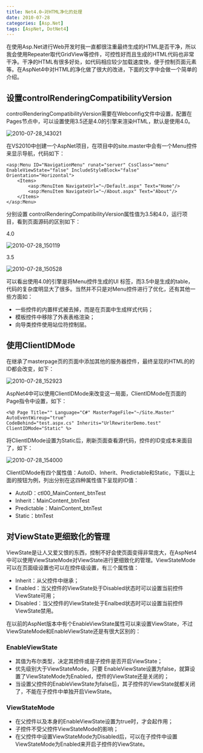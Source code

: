 ```yaml
---
title: Net4.0—对HTML净化的处理
date: 2010-07-28
categories: [Asp.Net]
tags: [AspNet, DotNet4]
---
```


在使用Asp.Net进行Web开发时我一直都很注重最终生成的HTML是否干净，所以我会使用Repeater取代GridView等控件，可控性好而且生成的HTML代码也非常干净。干净的HTML有很多好处，如代码相应较少加载速度快，便于控制页面元素等。在AspNet4中对HTML的净化做了很大的改进，下面的文字中会做一个简单的介绍。

## 设置controlRenderingCompatibilityVersion

controlRenderingCompatibilityVersion需要在Webconfig文件中设置，配置在Pages节点中，可以设置使用3.5还是4.0的引擎来渲染HTML，默认是使用4.0。

![2010-07-28_143021](http://fwhyy.com/img/post/2010-07-28_143021.png)

在VS2010中创建一个AspNet项目，在项目中的site.master中会有一个Menu控件来显示导航，代码如下：

```
<asp:Menu ID="NavigationMenu" runat="server" CssClass="menu"
EnableViewState="false" IncludeStyleBlock="false" Orientation="Horizontal">
    <Items>
        <asp:MenuItem NavigateUrl="~/Default.aspx" Text="Home"/>
        <asp:MenuItem NavigateUrl="~/About.aspx" Text="About"/>
    </Items>
</asp:Menu>
```

分别设置 controlRenderingCompatibilityVersion属性值为3.5和4.0，运行项目，看到页面源码的区别如下：

4.0

![2010-07-28_150119](http://fwhyy.com/img/post/2010-07-28_150119.png)

3.5

![2010-07-28_150528](http://fwhyy.com/img/post/2010-07-28_150528.png)

可以看出使用4.0的引擎是将Menu控件生成的Ul 标签，而3.5中是生成的table，代码的复杂度明显大了很多。当然并不只是对Menu控件进行了优化，还有其他一些方面如：

* 一些控件的内置样式被去掉，而是在页面中生成样式代码；
* 模板控件中移除了外表表格渲染；
* 向导类控件使用站位符控制层。

## 使用ClientIDMode

在继承了masterpage页的页面中添加其他的服务器控件，最终呈现的HTML的的ID都会改变，如下：

![2010-07-28_152923](http://fwhyy.com/img/post/2010-07-28_152923.png)

AspNet4中可以使用ClientIDMode来改变这一局面，ClientIDMode在页面的Page指令中设置，如下：

```
<%@ Page Title="" Language="C#" MasterPageFile="~/Site.Master" AutoEventWireup="true"
CodeBehind="test.aspx.cs" Inherits="UrlRewriterDemo.test" ClientIDMode="Static" %>
```

将ClientIDMode设置为Static后，刷新页面查看源代码，控件的ID变成本来面目了，如下：

![2010-07-28_154000](http://fwhyy.com/img/post/2010-07-28_154000-1.png)

ClientIDMode有四个属性值：AutoID、Inherit、Predictable和Static，下面以上面的按钮为例，列出分别在这四种属性值下呈现的ID值：

* AutoID：ctl00_MainContent_btnTest
* Inherit：MainContent_btnTest
* Predictable：MainContent_btnTest
* Static：btnTest

## 对ViewState更细致化的管理

ViewState是让人又爱又恨的东西，控制不好会使页面变得非常庞大，在AspNet4中可以使用ViewStateMode对ViewState进行更细致化的管理。ViewStateMode可以在页面级设置也可以在控件级设置，有三个属性值：

* Inherit：从父控件中继承；
* Enabled：当父控件的ViewState处于Disabled状态时可以设置当前控件ViewState可用；
* Disabled：当父控件的ViewState处于Enalbed状态时可以设置当前控件ViewState禁用。

在以前的AspNet版本中有个EnableViewState属性可以来设置ViewState，不过ViewStateMode和EnableViewState还是有很大区别的：

### EnableViewState

* 其值为布尔类型，决定其控件或是子控件是否开启ViewState；
* 优先级别大于ViewStateMode，只要 EnableViewState设置为false，就算设置了ViewStateMode为Enabled，控件的ViewState还是关闭的；
* 当设置父控件的EnableViewState为false后，其子控件的ViewState就都关闭了，不能在子控件中单独开启ViewState。

### ViewStateMode

* 在父控件以及本身的EnableViewState设置为true时，才会起作用；
* 子控件不受父控件ViewStateMode的影响；
* 在父控件中设置ViewStateMode为Disabled后，可以在子控件中设置ViewStateMode为Enabled来开启子控件的ViewState。


